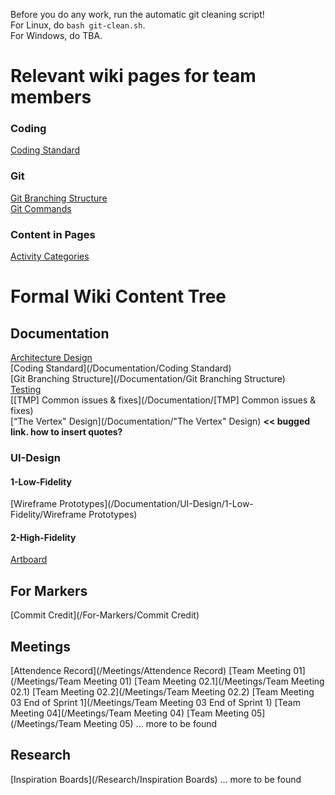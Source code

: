 Before you do any work, run the automatic git cleaning script!\
For Linux, do `bash git-clean.sh`.\
For Windows, do TBA.

# Relevant wiki pages for team members
### Coding
[Coding Standard](/Documentation/Coding-Standard)

### Git
[Git Branching Structure](/Documentation/Git-Branching-Structure)\
[Git Commands](/Tutorial/Git-Commands)

### Content in Pages
[Activity Categories](/Research/Activity-Categories)

# Formal Wiki Content Tree
## Documentation
[Architecture Design](/Documentation/Architecture-Design)\
[Coding Standard](/Documentation/Coding Standard)\
[Git Branching Structure](/Documentation/Git Branching Structure)\
[Testing](/Documentation/Testing)\
[[TMP] Common issues & fixes](/Documentation/[TMP] Common issues & fixes)\
[“The Vertex" Design](/Documentation/"The Vertex" Design) **<< bugged link. how to insert quotes?**

### UI-Design
#### 1-Low-Fidelity
[Wireframe Prototypes](/Documentation/UI-Design/1-Low-Fidelity/Wireframe Prototypes)

#### 2-High-Fidelity
[Artboard](/Documentation/UI-Design/2-High-Fidelity/Artboard)

## For Markers
[Commit Credit](/For-Markers/Commit Credit)

## Meetings
[Attendence Record](/Meetings/Attendence Record)
[Team Meeting 01](/Meetings/Team Meeting 01)
[Team Meeting 02.1](/Meetings/Team Meeting 02.1)
[Team Meeting 02.2](/Meetings/Team Meeting 02.2)
[Team Meeting 03 End of Sprint 1](/Meetings/Team Meeting 03 End of Sprint 1)
[Team Meeting 04](/Meetings/Team Meeting 04)
[Team Meeting 05](/Meetings/Team Meeting 05)
... more to be found

## Research
[Inspiration Boards](/Research/Inspiration Boards)
... more to be found